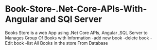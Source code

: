 # Book-Store-.Net-Core-APIs-With-Angular and SQl Server
Books Store is a web App  using .Net Core APIs, Angular ,SQL Server to  Manages Group Of Books with Information 
-add new book
-delete book 
-Edit book
-list All Books in the store From Database
